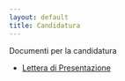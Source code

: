 ```yaml
---
layout: default
title: Candidatura
---
```

Documenti per la candidatura
- [Lettera di Presentazione](_docs/Candidatura/LetteraDiPresentazione.pdf) 
